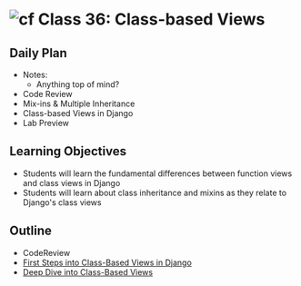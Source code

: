 # ![cf](http://i.imgur.com/7v5ASc8.png) Class 36: Class-based Views

## Daily Plan
- Notes:
    - Anything top of mind?
- Code Review
- Mix-ins & Multiple Inheritance
- Class-based Views in Django
- Lab Preview


## Learning Objectives

- Students will learn the fundamental differences between function views and class views in Django
- Students will learn about class inheritance and mixins as they relate to Django's class views

## Outline
- CodeReview
- [First Steps into Class-Based Views in Django]
- [Deep Dive into Class-Based Views]
<!-- [Hyperlinks] -->


<!-- links -->
[First Steps into Class-Based Views in Django]: ./notes/intro_cbv.md
[Deep Dive into Class-Based Views]: ./notes/deep_cbv.md
<!-- [Hyperlinks]: To supporting materials -->

